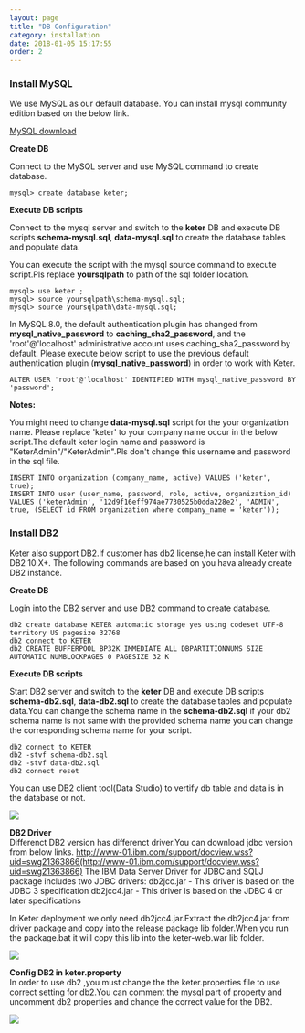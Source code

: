 ```yaml
---
layout: page
title: "DB Configuration"
category: installation
date: 2018-01-05 15:17:55
order: 2
---
```

### Install MySQL

We use MySQL as our default database. You can install mysql community edition based on the below link.  

[MySQL download](https://dev.mysql.com/downloads/mysql/)
   

**Create DB**   

Connect to the MySQL server and use MySQL command to create database. 
``` 
mysql> create database keter;
```  

**Execute DB scripts**  

Connect to the mysql server and switch to the **keter** DB and execute DB scripts **schema-mysql.sql**, **data-mysql.sql** to create the database tables and populate data.

You can execute the script with the mysql source command to execute script.Pls replace **yoursqlpath** to path of the sql folder location.

``` 
mysql> use keter ;
mysql> source yoursqlpath\schema-mysql.sql;
mysql> source yoursqlpath\data-mysql.sql;
```  

In MySQL 8.0, the default authentication plugin has changed from **mysql_native_password** to **caching_sha2_password**, and the 'root'@'localhost' administrative account uses caching_sha2_password by default. Please execute below script to use the previous default authentication plugin (**mysql_native_password**) in order to work with Keter.

``` 
ALTER USER 'root'@'localhost' IDENTIFIED WITH mysql_native_password BY 'password';
```

**Notes:**   

You might need to change **data-mysql.sql** script for the your organization name. Please  replace 'keter' to your company name occur in the below script.The default keter login name and password is "KeterAdmin"/"KeterAdmin".Pls don't change this username and password in the sql file.

``` 
INSERT INTO organization (company_name, active) VALUES ('keter', true);
INSERT INTO user (user_name, password, role, active, organization_id) 
VALUES ('keterAdmin', '12d9f16eff974ae7730525b0dda228e2', 'ADMIN', true, (SELECT id FROM organization where company_name = 'keter'));
```  

### Install DB2

Keter also support DB2.If customer has db2 license,he can install Keter with DB2 10.X+.  The following commands are based on you hava already create DB2 instance.

**Create DB**   

Login into the DB2 server and use DB2 command to create database. 
``` 
db2 create database KETER automatic storage yes using codeset UTF-8 territory US pagesize 32768
db2 connect to KETER
db2 CREATE BUFFERPOOL BP32K IMMEDIATE ALL DBPARTITIONNUMS SIZE AUTOMATIC NUMBLOCKPAGES 0 PAGESIZE 32 K
``` 

**Execute DB scripts**  

Start DB2 server and switch to the **keter** DB and execute DB scripts **schema-db2.sql**, **data-db2.sql** to create the database tables and populate data.You can change the schema name in the  **schema-db2.sql** if your db2 schema name is not same with the provided schema name you can change the corresponding schema name for your script.


``` 
db2 connect to KETER
db2 -stvf schema-db2.sql
db2 -stvf data-db2.sql
db2 connect reset
```  

You can use DB2 client tool(Data Studio) to vertify db table and data is in the database or not.

![][db2]   

**DB2 Driver**  
Differenct DB2 version has differenct driver.You can download jdbc version from below links.
http://www-01.ibm.com/support/docview.wss?uid=swg21363866(http://www-01.ibm.com/support/docview.wss?uid=swg21363866)
The IBM Data Server Driver for JDBC and SQLJ package includes two JDBC drivers:
db2jcc.jar - This driver is based on the JDBC 3 specification
db2jcc4.jar - This driver is based on the JDBC 4 or later specifications

In Keter deployment we only need  db2jcc4.jar.Extract the db2jcc4.jar from driver package and copy into the release package lib folder.When you run the package.bat it will copy this lib into the keter-web.war lib folder.

![][db2driver]  

**Config DB2 in keter.property**  
In order to use db2 ,you must change the the keter.properties file to use correct setting for db2.You can comment the mysql part of property and uncomment db2 properties and change the correct value for the DB2.

![][db2config]

[db2]: ../images/install/dbtable.png 
[db2driver]: ../images/install/db2driver.png 
[db2config]: ../images/install/db2configuration.png
